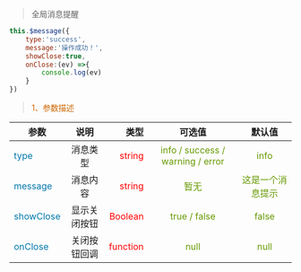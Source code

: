 > 全局消息提醒

``` javascript
this.$message({
    type:'success',
    message:'操作成功！',
    showClose:true,
    onClose:(ev) =>{
        console.log(ev)
    }
})
```

> <font color=#CD6600>1、参数描述</font>

参数|说明|类型|可选值|默认值
---|:--:|---:|:--:|:--:|
<font color=#0077AA>type</font> | 消息类型 | <font color=red>string</font> | <font color=#669900>info / success / warning / error </font> | <font color=#669900> info </font>
<font color=#0077AA>message</font> | 消息内容 | <font color=red>string</font> |  <font color=#669900>暂无</font>  | <font color=#669900>这是一个消息提示</font>
<font color=#0077AA>showClose</font> | 显示关闭按钮 | <font color=red>Boolean</font> |  <font color=#669900>true / false</font>  | <font color=#669900>false</font>
<font color=#0077AA>onClose</font> | 关闭按钮回调 | <font color=red>function</font> |  <font color=#669900>null</font>  | <font color=#669900>null</font>


